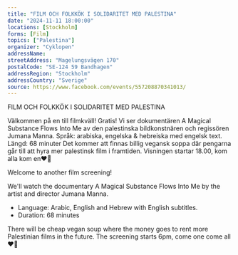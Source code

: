 ```yaml
---
title: "FILM OCH FOLKKÖK I SOLIDARITET MED PALESTINA"
date: "2024-11-11 18:00:00"
locations: [Stockholm]
forms: [Film]
topics: ["Palestina"]
organizer: "Cyklopen"
addressName: 
streetAddress: "Magelungsvägen 170"
postalCode: "SE-124 59 Bandhagen"
addressRegion: "Stockholm"
addressCountry: "Sverige"
source: https://www.facebook.com/events/557208870341013/
---
```

FILM OCH FOLKKÖK I SOLIDARITET MED PALESTINA

Välkommen på en till filmkväll! Gratis!
Vi ser dokumentären A Magical Substance Flows Into Me av den palestinska bildkonstnären och regissören Jumana Manna. 
Språk: arabiska, engelska & hebreiska med engelsk text. 
Längd: 68 minuter
Det kommer att finnas billig vegansk soppa där pengarna går till att hyra mer palestinsk film i framtiden. Visningen startar 18.00, kom alla kom en❤️🍉

Welcome to another film screening!

We'll watch the documentary A Magical Substance Flows Into Me by the artist and director Jumana Manna. 

- Language: Arabic, English and Hebrew with English subtitles.
- Duration: 68 minutes

There will be cheap vegan soup where the money goes to rent more Palestinian films in the future. The screening starts 6pm, come one come all❤️🍉
